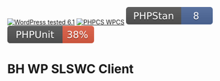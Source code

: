 [![WordPress tested 6.1](https://img.shields.io/badge/WordPress-v6.6%20tested-0073aa.svg)](https://wordpress.org/) [![PHPCS WPCS](https://img.shields.io/badge/PHPCS-WordPress%20Coding%20Standards-8892BF.svg)](https://github.com/WordPress-Coding-Standards/WordPress-Coding-Standards)  [![PHPStan ](.github/phpstan.svg)](https://github.com/szepeviktor/phpstan-wordpress) [![PHPUnit ](.github/coverage.svg)](https://brianhenryie.github.io/bh-wp-slswc-client/)

# BH WP SLSWC Client

